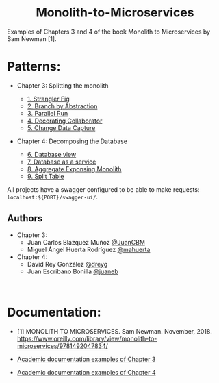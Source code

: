 <h1 align="center">Monolith-to-Microservices</h1>

Examples of Chapters 3 and 4 of the book Monolith to Microservices by Sam Newman [1].

# Patterns:

* Chapter 3: Splitting the monolith
  * [1. Strangler Fig](01_Strangler_Fig/)
  * [2. Branch by Abstraction](02_Branch_By_Abstraction/)
  * [3. Parallel Run](03_Parallel_Run/)
  * [4. Decorating Collaborator](04_Decorating_Collaborator/)
  * [5. Change Data Capture](05_Change_Data_Capture/)

* Chapter 4: Decomposing the Database  
  * [6. Database view](06_DatabaseView/) 
  * [7. Database as a service](07_DatabaseAsAServiceInterface/)
  * [8. Aggregate Exponsing Monolith](08_AggregateExposingMonolith/)
  * [9. Split Table](09_SplitTable)

All projects have a swagger configured to be able to make requests:
`localhost:${PORT}/swagger-ui/`.

## Authors

* Chapter 3: 
  * Juan Carlos Blázquez Muñoz [@JuanCBM](https://github.com/JuanCBM)
  * Miguel Ángel Huerta Rodríguez [@mahuerta](https://github.com/mahuerta)
* Chapter 4:
  * David Rey González [@dreyg](https://github.com/dreyg)
  * Juan Escribano Bonilla [@juaneb](https://github.com/juaneb)

<br>

# Documentation:

*	[1] MONOLITH TO MICROSERVICES. Sam Newman. November, 2018. <https://www.oreilly.com/library/view/monolith-to-microservices/9781492047834/>

* [Academic documentation examples of Chapter 3](docs/Chapter3/)

* [Academic documentation examples of Chapter 4](docs/Chapter4/)

